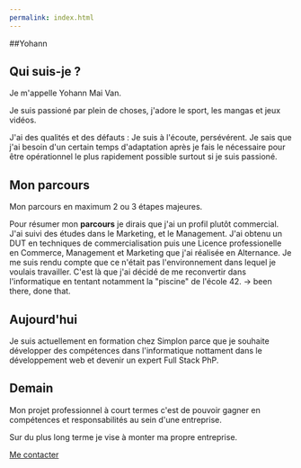 ```yaml
---
permalink: index.html
---
```

##Yohann

## Qui suis-je ?

Je m'appelle Yohann Mai Van.

Je suis passioné par plein de choses, j'adore le sport, les mangas et jeux vidéos.

J'ai des qualités et des défauts : Je suis à l'écoute, persévérent. Je sais que j'ai besoin d'un certain temps d'adaptation après je fais le nécessaire pour être opérationnel le plus rapidement possible surtout si je suis passioné.

## Mon parcours

Mon parcours en maximum 2 ou 3 étapes majeures.

Pour résumer mon **parcours** je dirais que j'ai un profil plutôt commercial. J'ai suivi des études dans le Marketing, et le Management. J'ai obtenu un DUT en techniques de commercialisation puis une Licence professionelle en Commerce, Management et Marketing que j'ai réalisée en Alternance.
Je me suis rendu compte que ce n'était pas l'environnement dans lequel je voulais travailler. 
C'est là que j'ai décidé de me reconvertir dans l'informatique en tentant notamment la "piscine" de l'école 42.
-> been there, done that.

## Aujourd'hui

Je suis actuellement en formation chez Simplon parce que je souhaite développer des compétences dans l'informatique nottament dans le développement web et devenir un expert Full Stack PhP.


## Demain

Mon projet professionnel à court termes c'est de pouvoir gagner en compétences et responsabilités au sein d'une entreprise. 

Sur du plus long terme je vise à monter ma propre entreprise.

[Me contacter](contact.html)
